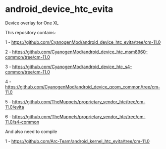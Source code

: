 android_device_htc_evita
========================

Device overlay for One XL



This repository contains:


1 - https://github.com/CyanogenMod/android_device_htc_evita/tree/cm-11.0

2 - https://github.com/CyanogenMod/android_device_htc_msm8960-common/tree/cm-11.0

3 - https://github.com/CyanogenMod/android_device_htc_s4-common/tree/cm-11.0

4 - https://github.com/CyanogenMod/android_device_qcom_common/tree/cm-11.0

5 - https://github.com/TheMuppets/proprietary_vendor_htc/tree/cm-11.0/evita

6 - https://github.com/TheMuppets/proprietary_vendor_htc/tree/cm-11.0/s4-common



And also need to compile


1 - https://github.com/Arc-Team/android_kernel_htc_evita/tree/cm-11.0
